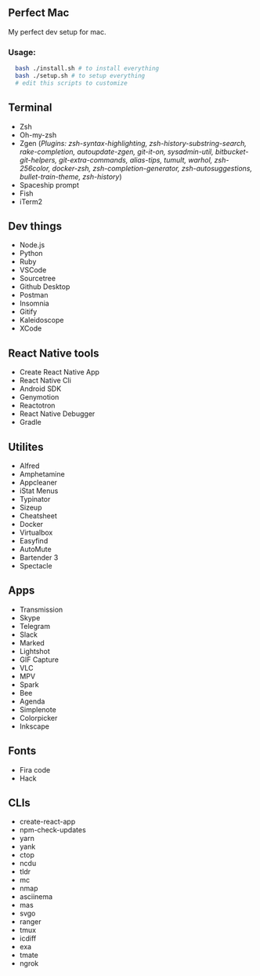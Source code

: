 ## Perfect Mac

My perfect dev setup for mac.

### Usage:

```bash
  bash ./install.sh # to install everything
  bash ./setup.sh # to setup everything
  # edit this scripts to customize
```

## Terminal
- Zsh
- Oh-my-zsh
- Zgen
  (*Plugins: zsh-syntax-highlighting, zsh-history-substring-search, rake-completion, autoupdate-zgen, git-it-on, sysadmin-util, bitbucket-git-helpers, git-extra-commands, alias-tips, tumult, warhol, zsh-256color, docker-zsh, zsh-completion-generator, zsh-autosuggestions, bullet-train-theme, zsh-history*)
- Spaceship prompt
- Fish
- iTerm2

## Dev things
- Node.js
- Python
- Ruby
- VSCode
- Sourcetree
- Github Desktop
- Postman
- Insomnia
- Gitify
- Kaleidoscope
- XCode

## React Native tools
- Create React Native App
- React Native Cli
- Android SDK
- Genymotion
- Reactotron
- React Native Debugger
- Gradle

## Utilites
- Alfred
- Amphetamine
- Appcleaner
- iStat Menus
- Typinator
- Sizeup
- Cheatsheet
- Docker
- Virtualbox
- Easyfind
- AutoMute
- Bartender 3
- Spectacle

## Apps
- Transmission
- Skype
- Telegram
- Slack
- Marked
- Lightshot
- GIF Capture
- VLC
- MPV
- Spark
- Bee
- Agenda
- Simplenote
- Colorpicker
- Inkscape

## Fonts
- Fira code
- Hack


## CLIs
- create-react-app
- npm-check-updates
- yarn
- yank
- ctop
- ncdu
- tldr
- mc
- nmap
- asciinema
- mas
- svgo
- ranger
- tmux
- icdiff
- exa
- tmate
- ngrok